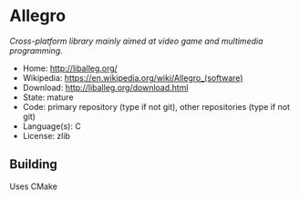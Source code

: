 # Allegro

_Cross-platform library mainly aimed at video game and multimedia programming._

- Home: http://liballeg.org/
- Wikipedia: https://en.wikipedia.org/wiki/Allegro_(software)
- Download: http://liballeg.org/download.html
- State: mature
- Code: primary repository (type if not git), other repositories (type if not git)
- Language(s): C
- License: zlib

## Building

Uses CMake

